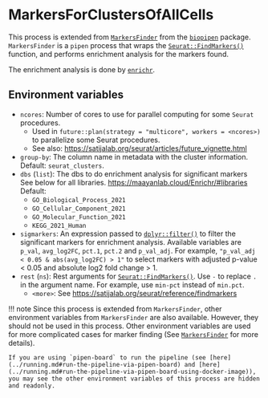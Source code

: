 # MarkersForClustersOfAllCells

This process is extended from [`MarkersFinder`][1] from the [`biopipen`][2] package. `MarkersFinder` is a `pipen` process that wraps the [`Seurat::FindMarkers()`][3] function, and performs enrichment analysis for the markers found.

The enrichment analysis is done by [`enrichr`][5].

## Environment variables

- `ncores`: Number of cores to use for parallel computing for some `Seurat` procedures.
    - Used in `future::plan(strategy = "multicore", workers = <ncores>)` to parallelize some Seurat procedures.
    - See also: <https://satijalab.org/seurat/articles/future_vignette.html>
- `group-by`: The column name in metadata with the cluster information. Default: `seurat_clusters`.
- `dbs` (`list`): The dbs to do enrichment analysis for significant
    markers See below for all libraries.
    <https://maayanlab.cloud/Enrichr/#libraries>
    Default:
    - `GO_Biological_Process_2021`
    - `GO_Cellular_Component_2021`
    - `GO_Molecular_Function_2021`
    - `KEGG_2021_Human`
- `sigmarkers`: An expression passed to [`dplyr::filter()`][4] to filter the
    significant markers for enrichment analysis.
    Available variables are `p_val`, `avg_log2FC`, `pct.1`, `pct.2` and
    `p_val_adj`.
    For example, `"p_val_adj < 0.05 & abs(avg_log2FC) > 1"` to select markers with adjusted p-value < 0.05 and absolute log2 fold change > 1.
- `rest` (`ns`): Rest arguments for [`Seurat::FindMarkers()`][3]. Use `-` to replace `.` in the argument name. For example, use `min-pct` instead of `min.pct`.
    - `<more>`: See <https://satijalab.org/seurat/reference/findmarkers>

!!! note
    Since this process is extended from `MarkersFinder`, other environment variables from `MarkersFinder` are also available. However, they should not be used in this process. Other environment variables are used for more complicated cases for marker finding (See [`MarkersFinder`][1] for more details).

    If you are using `pipen-board` to run the pipeline (see [here](../running.md#run-the-pipeline-via-pipen-board) and [here](../running.md#run-the-pipeline-via-pipen-board-using-docker-image)), you may see the other environment variables of this process are hidden and readonly.


[1]: https://pwwang.github.io/biopipen/api/biopipen.ns.scrna/#biopipen.ns.scrna.MarkersFinder
[2]: https://pwwang.github.io/biopipen
[3]: https://satijalab.org/seurat/reference/findmarkers
[4]: https://dplyr.tidyverse.org/reference/filter.html
[5]: https://maayanlab.cloud/Enrichr/
